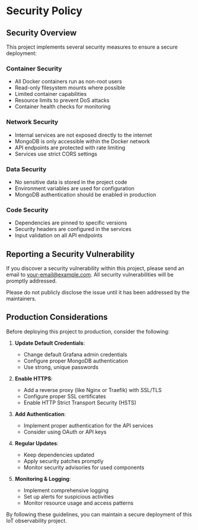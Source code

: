 # Security Policy

## Security Overview

This project implements several security measures to ensure a secure deployment:

### Container Security
- All Docker containers run as non-root users
- Read-only filesystem mounts where possible
- Limited container capabilities
- Resource limits to prevent DoS attacks
- Container health checks for monitoring

### Network Security
- Internal services are not exposed directly to the internet
- MongoDB is only accessible within the Docker network
- API endpoints are protected with rate limiting
- Services use strict CORS settings

### Data Security
- No sensitive data is stored in the project code
- Environment variables are used for configuration
- MongoDB authentication should be enabled in production

### Code Security
- Dependencies are pinned to specific versions
- Security headers are configured in the services
- Input validation on all API endpoints

## Reporting a Security Vulnerability

If you discover a security vulnerability within this project, please send an email to [your-email@example.com](mailto:your-email@example.com). All security vulnerabilities will be promptly addressed.

Please do not publicly disclose the issue until it has been addressed by the maintainers.

## Production Considerations

Before deploying this project to production, consider the following:

1. **Update Default Credentials**: 
   - Change default Grafana admin credentials
   - Configure proper MongoDB authentication
   - Use strong, unique passwords

2. **Enable HTTPS**:
   - Add a reverse proxy (like Nginx or Traefik) with SSL/TLS
   - Configure proper SSL certificates
   - Enable HTTP Strict Transport Security (HSTS)

3. **Add Authentication**:
   - Implement proper authentication for the API services
   - Consider using OAuth or API keys

4. **Regular Updates**:
   - Keep dependencies updated
   - Apply security patches promptly
   - Monitor security advisories for used components

5. **Monitoring & Logging**:
   - Implement comprehensive logging
   - Set up alerts for suspicious activities
   - Monitor resource usage and access patterns

By following these guidelines, you can maintain a secure deployment of this IoT observability project.
